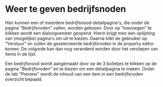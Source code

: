 # Weer te geven bedrijfsnoden
Hier kunnen een of meerdere bedrijfsnood-detailpagina's, die onder de pagina "Bedrijfsnoden" vallen, worden gekozen. Door op "toevoegen" te klikken wordt een dialoogvenster geopend. Hierin krijgt men een oplijsting van (mogelijke) pagina's om uit te kiezen. Daarna klikt de gebruiker op "Verstuur" en zullen de geselecteerde bedrijfsnoden in de property editor komen. De volgorde kan dan nog veranderd worden door het verslepen van items in de lijst. 
<!-- TODO: FOTO -->

Een bedrijfsnood wordt aangemaakt door op de 3 bolletjes te klikken op de pagina "Bedrijfsnoden" en te kiezen om een detailpagina te maken. Onder de tab "Preview" wordt de inhoud van een item in een bedrijfsnoden overzicht bepaald.
<!-- TODO: FOTO -->